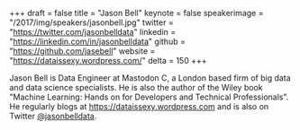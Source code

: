 +++
draft = false
title = "Jason Bell"
keynote = false
speakerimage = "/2017/img/speakers/jasonbell.jpg"
twitter = "https://twitter.com/jasonbelldata"
linkedin = "https://linkedin.com/in/jasonbelldata"
github = "https://github.com/jasebell"
website = "https://dataissexy.wordpress.com/"
delta = 150
+++

Jason Bell is Data Engineer at Mastodon C, a London based firm of big data and data science specialists. He is also the author of the Wiley book "Machine Learning: Hands on for Developers and Technical Professionals".  He regularly blogs at https://dataissexy.wordpress.com and is also on Twitter [@jasonbelldata](https://twitter.com/jasonbelldata).
